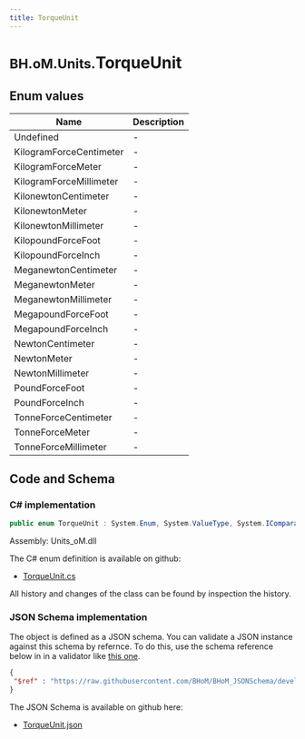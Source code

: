 ```yaml
---
title: TorqueUnit
---
```


# <small>BH.oM.Units.</small>**TorqueUnit**



## Enum values

| Name            | Description                                                    |
|-----------------|----------------------------------------------------------------|
| Undefined |  -  |
| KilogramForceCentimeter |  -  |
| KilogramForceMeter |  -  |
| KilogramForceMillimeter |  -  |
| KilonewtonCentimeter |  -  |
| KilonewtonMeter |  -  |
| KilonewtonMillimeter |  -  |
| KilopoundForceFoot |  -  |
| KilopoundForceInch |  -  |
| MeganewtonCentimeter |  -  |
| MeganewtonMeter |  -  |
| MeganewtonMillimeter |  -  |
| MegapoundForceFoot |  -  |
| MegapoundForceInch |  -  |
| NewtonCentimeter |  -  |
| NewtonMeter |  -  |
| NewtonMillimeter |  -  |
| PoundForceFoot |  -  |
| PoundForceInch |  -  |
| TonneForceCentimeter |  -  |
| TonneForceMeter |  -  |
| TonneForceMillimeter |  -  |


## Code and Schema

### C# implementation

``` C# title="C#"
public enum TorqueUnit : System.Enum, System.ValueType, System.IComparable, System.ISpanFormattable, System.IFormattable, System.IConvertible
```

Assembly: Units_oM.dll

The C# enum definition is available on github:

- [TorqueUnit.cs](https://github.com/BHoM/Localisation_Toolkit/blob/develop/Units_oM/Enums\TorqueUnit.cs)

All history and changes of the class can be found by inspection the history.
### JSON Schema implementation

The object is defined as a JSON schema. You can validate a JSON instance against this schema by refernce. To do this, use the schema reference below in in a validator like [this one](https://www.jsonschemavalidator.net/).

``` json title="JSON Schema"
{
 "$ref" : "https://raw.githubusercontent.com/BHoM/BHoM_JSONSchema/develop/Units_oM/TorqueUnit.json"
}
```

The JSON Schema is available on github here:

- [TorqueUnit.json](https://github.com/BHoM/BHoM_JSONSchema/blob/develop/Units_oM/TorqueUnit.json)
